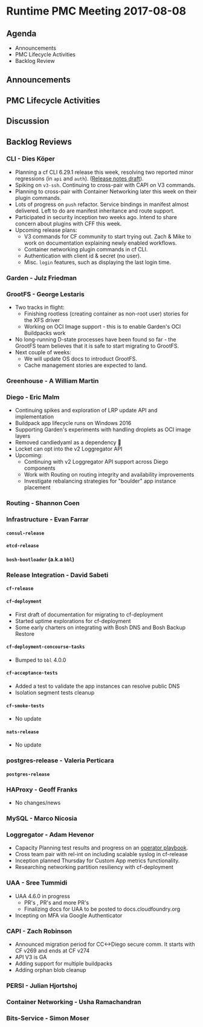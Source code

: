# Runtime PMC Meeting 2017-08-08

## Agenda

* Announcements
* PMC Lifecycle Activities
* Backlog Review

## Announcements


## PMC Lifecycle Activities


## Discussion


## Backlog Reviews

### CLI - Dies Köper
- Planning a cf CLI 6.29.1 release this week, resolving two reported minor regressions (in `api` and `auth`). ([Release notes draft](https://www.pivotaltracker.com/story/show/149907050)).
- Spiking on `v3-ssh`. Continuing to cross-pair with CAPI on V3 commands.
- Planning to cross-pair with Container Networking later this week on their plugin commands.
- Lots of progress on `push` refactor. Service bindings in manifest almost delivered. Left to do are manifest inheritance and route support.
- Participated in security inception two weeks ago. Intend to share concern about plugins with CFF this week.
- Upcoming release plans:
  - V3 commands for CF community to start trying out. Zach & Mike to work on documentation explaining newly enabled workflows.
  - Container networking plugin commands in cf CLI.
  - Authentication with client id & secret (no user).
  - Misc. `login` features, such as displaying the last login time.

### Garden - Julz Friedman

### GrootFS - George Lestaris

* Two tracks in flight:
  - Finishing rootless (creating container as non-root user) stories for the XFS driver
  - Working on OCI Image support - this is to enable Garden's OCI Buildpacks work
* No long-running D-state processes have been found so far - the GrootFS team believes that it is safe to start migrating to GrootFS.
* Next couple of weeks:
  - We will update OS docs to introduct GrootFS.
  - Cache management stories are expected to land.

### Greenhouse - A William Martin


### Diego - Eric Malm

- Continuing spikes and exploration of LRP update API and implementation
- Buildpack app lifecycle runs on Windows 2016
- Supporting Garden's experiments with handling droplets as OCI image layers
- Removed candiedyaml as a dependency :tada:
- Locket can opt into the v2 Loggregator API
- Upcoming:
  - Continuing with v2 Loggregator API support across Diego components
  - Work with Routing on routing integrity and availability improvements
  - Investigate rebalancing strategies for "boulder" app instance placement


### Routing - Shannon Coen


### Infrastructure - Evan Farrar

#### `consul-release`


#### `etcd-release`

#### `bosh-bootloader` (a.k.a `bbl`)

### Release Integration - David Sabeti

#### `cf-release`

#### `cf-deployment`
- First draft of documentation for migrating to cf-deployment
- Started uptime explorations for cf-deployment
- Some early charters on integrating with Bosh DNS and Bosh Backup Restore

#### `cf-deployment-concourse-tasks`
- Bumped to `bbl` 4.0.0

#### `cf-acceptance-tests`
- Added a test to validate the app instances can resolve public DNS
- Isolation segment tests cleanup

#### `cf-smoke-tests`
- No update

#### `nats-release`
- No update

### postgres-release - Valeria Perticara

#### `postgres-release`

### HAProxy - Geoff Franks

- No changes/news

### MySQL - Marco Nicosia

### Loggregator - Adam Hevenor
- Capacity Planning test results and progress on an [operator playbook](https://docs.google.com/document/d/1c0wmOoH0ZZ8CO1M0WzZOPWaZA0kVj4GcWbF6nrxGcGY/edit#heading=h.k3xyjolnu2m1).
- Cross team pair with rel-int on including scalable syslog in cf-release
- Inception planned Thursday for Custom App metrics functionality. 
- Researching networking partition resiliency with cf-deployment

### UAA - Sree Tummidi

- UAA 4.6.0 in progress
  - PR's , PR's and more PR's 
  - Finalizing docs for UAA to be posted to docs.cloudfoundry.org
- Incepting on MFA via Google Authenticator

### CAPI - Zach Robinson
- Announced migration period for CC<->Diego secure comm. It starts with CF v269 and ends at CF v274
- API V3 is GA
- Adding support for multiple buildpacks
- Adding orphan blob cleanup

### PERSI - Julian Hjortshoj

### Container Networking - Usha Ramachandran

### Bits-Service - Simon Moser
